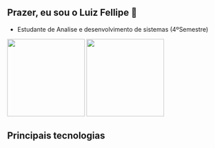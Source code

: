 ## Prazer, eu sou o Luiz Fellipe 👋
<ul>
          <li>Estudante de Analise e desenvolvimento de sistemas (4ºSemestre)
          
</ul>

<div>
<img height= "180em" src="https://github-readme-stats.vercel.app/api?username=luiz5421&show_icons=true&theme=dracula">
<img height="180em" src="https://github-readme-stats.vercel.app/api/top-langs/?username=luiz5421&layout=compact&theme=dracula">
</div>

## Principais tecnologias

